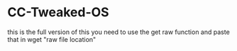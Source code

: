 # CC-Tweaked-OS
this is the full version of this  you need to use the get raw function and paste that in wget "raw file location"
